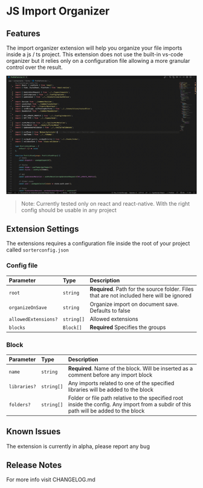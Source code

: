 # JS Import Organizer

## Features

The import organizer extension will help you organize your file imports inside a js / ts project.
This extension does not use the built-in vs-code organizer but it relies only on a configuration file allowing a more granular control over the result.

![Gif](extension-preview.gif)

> Note: Currently tested only on react and react-native. With the right config should be usable in any project

## Extension Settings

The extensions requires a configuration file inside the root of your project called `sorterconfig.json`

### Config file

| Parameter            | Type       | Description                                                                                |
| :------------------- | :--------- | :----------------------------------------------------------------------------------------- |
| `root`               | `string`   | **Required**. Path for the source folder. Files that are not included here will be ignored |
| `organizeOnSave`     | `string`   | Organize import on document save. Defaults to false                                        |
| `allowedExtensions?` | `string[]` | Allowed extensions                                                                         |
| `blocks`             | `Block[]`  | **Required** Specifies the groups                                                          |

### Block

| Parameter    | Type       | Description                                                                                                                            |
| :----------- | :--------- | :------------------------------------------------------------------------------------------------------------------------------------- |
| `name`       | `string`   | **Required**. Name of the block. Will be inserted as a comment before any import block                                                 |
| `libraries?` | `string[]` | Any imports related to one of the specified libraries will be added to the block                                                       |
| `folders?`   | `string[]` | Folder or file path relative to the specified root inside the config. Any import from a subdir of this path will be added to the block |

## Known Issues

The extension is currently in alpha, please report any bug

## Release Notes

For more info visit CHANGELOG.md
